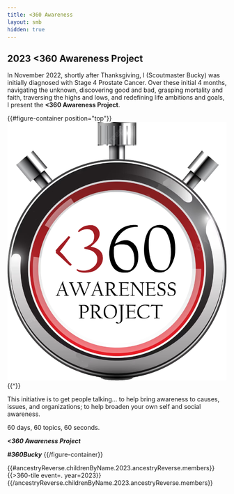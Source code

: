 ```yaml
---
title: <360 Awareness
layout: smb
hidden: true
---
```


## 2023 <span class="C(red)">&lt;3</span>60 Awareness Project

In November 2022, shortly after Thanksgiving, I (Scoutmaster Bucky) was initially diagnosed with Stage 4 Prostate Cancer.  Over these initial 4 months, navigating the unknown, discovering good and bad, grasping mortality and faith, traversing the highs and lows, and redefining life ambitions and goals, I present the **<span class="C(red)">&lt;3</span>60 Awareness Project**.

{{#figure-container position="top"}}
<img src="../images/360-awareness-project-logo.png" class="Maw(100%)">
{{^}}

This initiative is to get people talking... to help bring awareness to causes, issues, and organizations; to help broaden your own self and social awareness.

60 days, 60 topics, 60 seconds.


***<span class="C(red)">&lt;3</span>60 Awareness Project***

***<span class="C(red)">#360Bucky</span>***
{{/figure-container}}


<div class="D(f) Fxw(w) Jc(sb) Ai(fs) Ta(in) Mt(1.4em)">
{{#ancestryReverse.childrenByName.2023.ancestryReverse.members}}
{{>360-tile event=. year=2023}}
{{/ancestryReverse.childrenByName.2023.ancestryReverse.members}}
</div>
